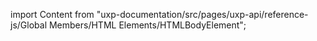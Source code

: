 
import Content from "uxp-documentation/src/pages/uxp-api/reference-js/Global Members/HTML Elements/HTMLBodyElement";

<Content query="product=photoshop"/>
